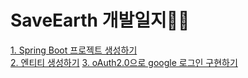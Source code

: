 # SaveEarth 개발일지👩‍💻

[1. Spring Boot 프로젝트 생성하기](https://github.com/hwana/TIL/blob/main/SaveEarthProject/20210408.md)<br>
[2. 엔티티 생성하기](https://github.com/hwana/TIL/blob/main/SaveEarthProject/create-entity.md)
[3. oAuth2.0으로 google 로그인 구현하기](SaveEarthProject/google-oauth.md)
